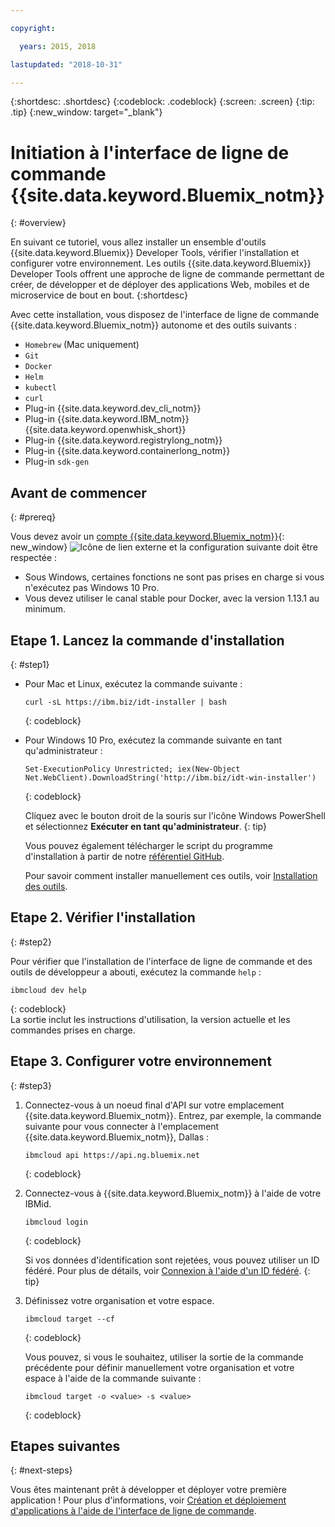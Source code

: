 ```yaml
---

copyright:

  years: 2015, 2018

lastupdated: "2018-10-31"

---
```


{:shortdesc: .shortdesc}
{:codeblock: .codeblock}
{:screen: .screen}
{:tip: .tip}
{:new_window: target="_blank"}

# Initiation à l'interface de ligne de commande {{site.data.keyword.Bluemix_notm}}
{: #overview}

En suivant ce tutoriel, vous allez installer un ensemble d'outils {{site.data.keyword.Bluemix}} Developer Tools, vérifier l'installation et configurer votre environnement. Les outils {{site.data.keyword.Bluemix}} Developer Tools offrent une approche de ligne de commande permettant de créer, de développer et de déployer des applications Web, mobiles et de microservice de bout en bout.
{:shortdesc}

Avec cette installation, vous disposez de l'interface de ligne de commande {{site.data.keyword.Bluemix_notm}} autonome et des outils suivants :

* `Homebrew` (Mac uniquement)
* `Git`
* `Docker`
* `Helm`
* `kubectl`
* `curl`
* Plug-in {{site.data.keyword.dev_cli_notm}}
* Plug-in {{site.data.keyword.IBM_notm}} {{site.data.keyword.openwhisk_short}}
* Plug-in {{site.data.keyword.registrylong_notm}}
* Plug-in {{site.data.keyword.containerlong_notm}}
* Plug-in `sdk-gen`

## Avant de commencer
{: #prereq}

Vous devez avoir un [compte {{site.data.keyword.Bluemix_notm}}](https://console.bluemix.net/){: new_window} ![Icône de lien externe](../icons/launch-glyph.svg "Icône de lien externe") et la configuration suivante doit être respectée :

* Sous Windows, certaines fonctions ne sont pas prises en charge si vous n'exécutez pas Windows 10 Pro.
* Vous devez utiliser le canal stable pour Docker, avec la version 1.13.1 au minimum.

## Etape 1. Lancez la commande d'installation
{: #step1}

* Pour Mac et Linux, exécutez la commande suivante :

  ```
  curl -sL https://ibm.biz/idt-installer | bash
  ```
  {: codeblock}

* Pour Windows 10 Pro, exécutez la commande suivante en tant qu'administrateur :

  ```
  Set-ExecutionPolicy Unrestricted; iex(New-Object Net.WebClient).DownloadString('http://ibm.biz/idt-win-installer')
  ```
  {: codeblock}

  Cliquez avec le bouton droit de la souris sur l'icône Windows PowerShell et sélectionnez **Exécuter en tant qu'administrateur**.
  {: tip}

  Vous pouvez également télécharger le script du programme d'installation à partir de notre [référentiel GitHub](https://github.com/IBM-Cloud/ibm-cloud-developer-tools).

  Pour savoir comment installer manuellement ces outils, voir [Installation des outils](/docs/cli/ts_createapps.html#appendix).

## Etape 2. Vérifier l'installation
{: #step2}

Pour vérifier que l'installation de l'interface de ligne de commande et des outils de développeur a abouti, exécutez la commande `help` :

```
ibmcloud dev help
```
{: codeblock}
<br>
La sortie inclut les instructions d'utilisation, la version actuelle et les commandes prises en charge.

## Etape 3. Configurer votre environnement
{: #step3}

1. Connectez-vous à un noeud final d'API sur votre emplacement {{site.data.keyword.Bluemix_notm}}. Entrez, par exemple, la commande suivante pour vous connecter à l'emplacement {{site.data.keyword.Bluemix_notm}}, Dallas :

	```
	ibmcloud api https://api.ng.bluemix.net
	```
	{: codeblock}

2. Connectez-vous à {{site.data.keyword.Bluemix_notm}} à l'aide de votre IBMid.

	```
	ibmcloud login
	```
	{: codeblock}
    <br>

	Si vos données d'identification sont rejetées, vous pouvez utiliser un ID fédéré. Pour plus de détails, voir [Connexion à l'aide d'un ID fédéré](/docs/iam/login_fedid.html#federated_id).
	{: tip}

3. Définissez votre organisation et votre espace.

	```
	ibmcloud target --cf
	```
	{: codeblock}

	Vous pouvez, si vous le souhaitez, utiliser la sortie de la commande précédente pour définir manuellement votre organisation et votre espace à l'aide de la commande suivante :

	```
	ibmcloud target -o <value> -s <value>
	```
	{: codeblock}

## Etapes suivantes
{: #next-steps}

Vous êtes maintenant prêt à développer et déployer votre première application ! Pour plus d'informations, voir [Création et déploiement d'applications à l'aide de l'interface de ligne de commande](/docs/apps/create-deploy-cli.html).
